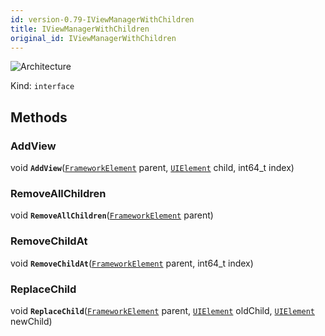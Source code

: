 ```yaml
---
id: version-0.79-IViewManagerWithChildren
title: IViewManagerWithChildren
original_id: IViewManagerWithChildren
---
```


![Architecture](https://img.shields.io/badge/architecture-old_only-yellow)

Kind: `interface`

## Methods
### AddView
void **`AddView`**([`FrameworkElement`](https://learn.microsoft.com/uwp/api/Windows.UI.Xaml.FrameworkElement) parent, [`UIElement`](https://learn.microsoft.com/uwp/api/Windows.UI.Xaml.UIElement) child, int64_t index)

### RemoveAllChildren
void **`RemoveAllChildren`**([`FrameworkElement`](https://learn.microsoft.com/uwp/api/Windows.UI.Xaml.FrameworkElement) parent)

### RemoveChildAt
void **`RemoveChildAt`**([`FrameworkElement`](https://learn.microsoft.com/uwp/api/Windows.UI.Xaml.FrameworkElement) parent, int64_t index)

### ReplaceChild
void **`ReplaceChild`**([`FrameworkElement`](https://learn.microsoft.com/uwp/api/Windows.UI.Xaml.FrameworkElement) parent, [`UIElement`](https://learn.microsoft.com/uwp/api/Windows.UI.Xaml.UIElement) oldChild, [`UIElement`](https://learn.microsoft.com/uwp/api/Windows.UI.Xaml.UIElement) newChild)
